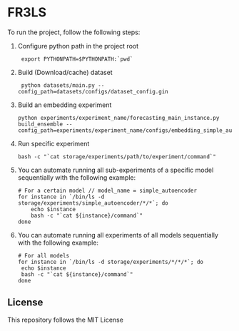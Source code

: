 # FR3LS

[//]: # (Datasets used can be found here: https://drive.google.com/drive)

To run the project, follow the following steps:

1. Configure python path in the project root
   ```shell script
    export PYTHONPATH=$PYTHONPATH:`pwd`
    ```
2. Build (Download/cache) dataset
   ```shell script
    python datasets/main.py --config_path=datasets/configs/dataset_config.gin
    ```
3. Build an embedding experiment
    ```shell script
    python experiments/experiment_name/forecasting_main_instance.py build_ensemble --config_path=experiments/experiment_name/configs/embedding_simple_autoencoder.gin
    ```
   
4. Run specific experiment
    ```shell script
    bash -c "`cat storage/experiments/path/to/experiment/command`"
    ```
   
5. You can automate running all sub-experiments of a specific model sequentially with the following example:
    ```shell script
   # For a certain model // model_name = simple_autoencoder
   for instance in `/bin/ls -d storage/experiments/simple_autoencoder/*/*`; do 
        echo $instance
        bash -c "`cat ${instance}/command`"
   done

<!--
for instance in `/bin/ls -d storage/experiments/embedding_simple_autoencoder/daily*/*series2vec*`; do 
        echo $instance
        bash -c "`cat ${instance}/command`"
   done
!-->

6. You can automate running all experiments of all models sequentially with the following example:   
   ```shell script
   # For all models
   for instance in `/bin/ls -d storage/experiments/*/*/*`; do 
    echo $instance
    bash -c "`cat ${instance}/command`"
   done
    ```

## License
This repository follows the MIT License